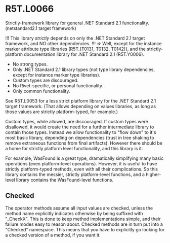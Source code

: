 # R5T.L0066
Strictly-framework library for general .NET Standard 2.1 functionality. (netstandard2.1 target framework)

!!! This library *strictly* depends on only the .NET Standard 2.1 target framework, and NO other dependencies. !!!
=> Well, except for the instance marker attribute type libraries (R5T.{T0131, T0132, T0142)}, and the strictly-platform documentation library for .NET Standard 2.1 (R5T.Y0006).

* No strong types.
* Only .NET Standard 2.1 library types (not type library dependencies, except for instance marker type libraries).
* Custom types are discouraged.
* No Rivet-specific, or personal functionality.
* Only common functionality.

See R5T.L0053 for a less strict platform library for the .NET Standard 2.1 target framework. (That allows depending on values libraries, as long as those values are strictly platform-typed, for example.)

Custom types, while allowed, are discouraged. If custom types were disallowed, it would create the need for a further intermediate library to contain those types. Instead we allow functionality to "flow down" to it's most basic library, depending on dependencies (trust in tree shaking to remove extraneous functions from final artifacts). However there should be a home for strictly platform level functionality, and this library is it.

For example, WasFound<T> is a great type, dramatically simplifying many basic operations (even platform-level operations). However, it is useful to have strictly platform-typed methods, even with all their complications. So this library contains the messier, strictly platform-level functions, and a higher-level library contains the WasFound<T>-level functions.


## Checked

The operator methods assume all input values are checked, unless the method name explicitly indicates otherwise by being suffixed with "_CheckX".
This is done to keep method implementations simple, and their failure modes easy to reason about.
Checked methods are in turn put into a "Checked" namespace.
This means that you have to explicitly go looking for a checked version of a method, if you want it.